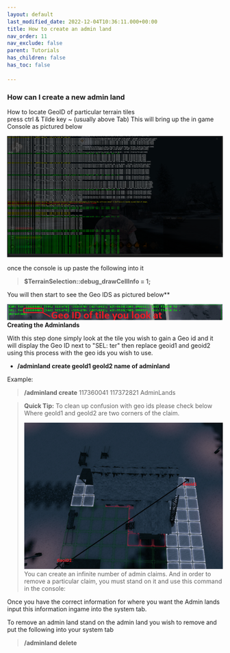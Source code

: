 ```yaml
---
layout: default
last_modified_date: 2022-12-04T10:36:11.000+00:00
title: How to create an admin land
nav_order: 11
nav_exclude: false
parent: Tutorials
has_children: false
has_toc: false

---
```

### How can I create a new admin land

How to locate GeoID of particular terrain tiles  
press ctrl & Tilde key \~ (usually above Tab) This will bring up the in game Console as pictured below

![](/uploads/ingameconsole.png)

once the console is up paste the following into it

> **$TerrainSelection::debug_drawCellInfo = 1;**

You will then start to see the Geo IDS as pictured below**

![](/uploads/geoidinfo.png)  
**Creating the Adminlands**  
  
With this step done simply look at the tile you wish to gain a Geo id and it will display the Geo ID next to "SEL: ter" then replace geoid1 and geoid2 using this process with the geo ids you wish to use.

* **/adminland create geoId1 geoId2 name of adminland**

Example:

> **/adminland create** 117360041 117372821 AdminLands

> **Quick Tip:** To clean up confusion with geo ids please check below  
> Where geoId1 and geoId2 are two corners of the claim.
>
> ![](/uploads/geoidpreference.png)  
> You can create an infinite number of admin claims. And in order to remove a particular claim, you must stand on it and use this command in the console:

Once you have the correct information for where you want the Admin lands input this information ingame into the system tab.  
  
To remove an admin land stand on the admin land you wish to remove and put the following into your system tab

> **/adminland delete**